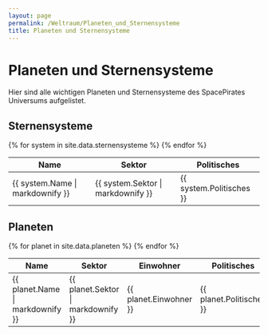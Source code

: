 ```yaml
---
layout: page
permalink: /Weltraum/Planeten_und_Sternensysteme
title: Planeten und Sternensysteme
---
```


# Planeten und Sternensysteme

Hier sind alle wichtigen Planeten und Sternensysteme des SpacePirates Universums aufgelistet.

## Sternensysteme

<table>
<thead>
<tr><th>Name</th><th>Sektor</th><th>Politisches</th></tr>
</thead>
<tbody>
{% for system in site.data.sternensysteme %}
    <tr><td>{{ system.Name | markdownify }}</td><td>{{ system.Sektor | markdownify }}</td><td>{{ system.Politisches }}</td></tr>
{% endfor %}
</tbody>
</table>

## Planeten

<table>
<thead>
<tr><th>Name</th><th>Sektor</th><th>Einwohner</th><th>Politisches</th></tr>
</thead>
<tbody>
{% for planet in site.data.planeten %}
    <tr><td>{{ planet.Name | markdownify }}</td><td>{{ planet.Sektor | markdownify }}</td><td>{{ planet.Einwohner }}</td><td>{{ planet.Politisches }}</td></tr>
{% endfor %}
</tbody>
</table>
